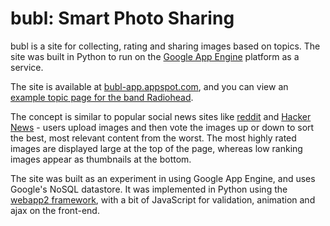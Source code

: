 bubl: Smart Photo Sharing
===
bubl is a site for collecting, rating and sharing images based on topics. 
The site was built in Python to run on the [Google App Engine](https://developers.google.com/appengine) 
platform as a service.

The site is available at [bubl-app.appspot.com](http://bubl-app.appspot.com/), and you can view an 
[example topic page for the band Radiohead](http://bubl-app.appspot.com/radiohead). 

The concept is similar to popular social news sites like [reddit](http://reddit.com) and 
[Hacker News](http://news.ycombinator.com) - users upload images and then vote the images up or down 
to sort the best, most relevant content from the worst. The most highly rated images are displayed 
large at the top of the page, whereas low ranking images appear as thumbnails at the bottom. 

The site was built as an experiment in using Google App Engine, and uses Google's NoSQL datastore. It 
was implemented in Python using the [webapp2 framework](http://webapp-improved.appspot.com/), with 
a bit of JavaScript for validation, animation and ajax on the front-end.